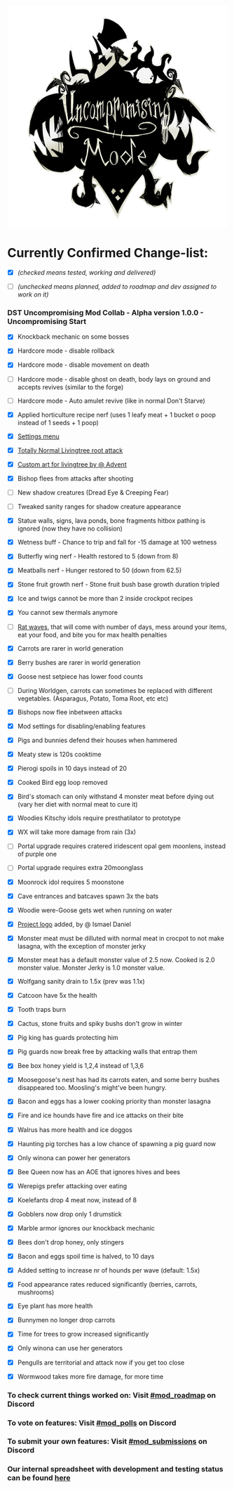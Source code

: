 ![Uncompromising Logo](images/logo.png)

# Currently Confirmed Change-list:

* [x] *(checked means tested, working and delivered)*

* [ ] *(unchecked means planned, added to roadmap and dev assigned to work on it)*

### DST Uncompromising Mod Collab - Alpha version 1.0.0 - Uncompromising Start

* [x]  Knockback mechanic on some bosses

* [x]  Hardcore mode - disable rollback

* [x]  Hardcore mode - disable movement on death

* [ ]  Hardcore mode - disable ghost on death, body lays on ground and accepts revives (similar to the forge)

* [ ]  Hardcore mode - Auto amulet revive (like in normal Don't Starve)

* [x]  Applied horticulture recipe nerf (uses 1 leafy meat + 1 bucket o poop instead of 1 seeds + 1 poop)

* [X]  [Settings menu](https://i.imgur.com/N3rLMpH.png)

* [x]  [Totally Normal Livingtree root attack](https://imgur.com/8gC0cdv.gif)

* [x]  [Custom art for livingtree by @ Advent](https://cdn.discordapp.com/attachments/626788873942335517/628233540169105408/up.gif)

* [x]  Bishop flees from attacks after shooting

* [ ]  New shadow creatures (Dread Eye & Creeping Fear)

* [ ]  Tweaked sanity ranges for shadow creature appearance

* [x]  Statue walls, signs, lava ponds, bone fragments hitbox pathing is ignored (now they have no collision)

* [x]  Wetness buff - Chance to trip and fall for -15 damage at 100 wetness

* [x]  Butterfly wing nerf - Health restored to 5 (down from 8)

* [x]  Meatballs nerf - Hunger restored to 50 (down from 62.5)

* [x]  Stone fruit growth nerf - Stone fruit bush base growth duration tripled
 
* [x]  Ice and twigs cannot be more than 2 inside crockpot recipes

* [x]  You cannot sew thermals anymore
 
* [ ]  [Rat waves](https://cdn.discordapp.com/attachments/623666104937480192/629152866426290197/damnrat.gif), that will come with number of days, mess around your items, eat your food, and bite you for max health penalties 
 
* [x]  Carrots are rarer in world generation

* [x]  Berry bushes are rarer in world generation

* [x]  Goose nest setpiece has lower food counts
 
* [ ]  During Worldgen, carrots can sometimes be replaced with different vegetables. (Asparagus, Potato, Toma Root, etc etc) 

* [x]  Bishops now flee inbetween attacks

* [x]  Mod settings for disabling/enabling features

* [x]  Pigs and bunnies defend their houses when hammered

* [x]  Meaty stew is 120s cooktime

* [x]  Pierogi spoils in 10 days instead of 20

* [x]  Cooked Bird egg loop removed

* [x]  Bird's stomach can only withstand 4 monster meat before dying out (vary her diet with normal meat to cure it)

* [x]  Woodies Kitschy idols require presthatilator to prototype

* [x]  WX will take more damage from rain (3x)

* [ ]  Portal upgrade requires cratered iridescent opal gem moonlens, instead of purple one

* [ ]  Portal upgrade requires extra 20moonglass

* [x]  Moonrock idol requires 5 moonstone

* [x]  Cave entrances and batcaves spawn 3x the bats
 
* [x]  Woodie were-Goose gets wet when running on water

* [x]  [Project logo](images/logo.png) added, by @ Ismael Daniel

* [x]  Monster meat must be dilluted with normal meat in crocpot to not make lasagna, with the exception of monster jerky

* [x]  Monster meat has a default monster value of 2.5 now. Cooked is 2.0 monster value. Monster Jerky is 1.0 monster value.

* [x]  Wolfgang sanity drain to 1.5x (prev was 1.1x)

* [x]  Catcoon have 5x the health

* [x]  Tooth traps burn

* [x]  Cactus, stone fruits and spiky bushs don't grow in winter

* [x]  Pig king has guards protecting him

* [x]  Pig guards now break free by attacking walls that entrap them

* [x]  Bee box honey yield is 1,2,4 instead of 1,3,6

* [x]  Moosegoose's nest has had its carrots eaten, and some berry bushes disappeared too. Moosling's might've been hungry.

* [x]  Bacon and eggs has a lower cooking priority than monster lasagna

* [x]  Fire and ice hounds have fire and ice attacks on their bite

* [x]  Walrus has more health and ice doggos

* [x]  Haunting pig torches has a low chance of spawning a pig guard now

* [x]  Only winona can power her generators

* [x]  Bee Queen now has an AOE that ignores hives and bees

* [x]  Werepigs prefer attacking over eating

* [x]  Koelefants drop 4 meat now, instead of 8

* [x]  Gobblers now drop only 1 drumstick

* [x]  Marble armor ignores our knockback mechanic

* [x]  Bees don't drop honey, only stingers

* [x]  Bacon and eggs spoil time is halved, to 10 days

* [x]  Added setting to increase nr of hounds per wave (default: 1.5x)

* [x]  Food appearance rates reduced significantly (berries, carrots, mushrooms)

* [x]  Eye plant has more health

* [x]  Bunnymen no longer drop carrots

* [x]  Time for trees to grow increased significantly

* [x]  Only winona can use her generators

* [x]  Pengulls are territorial and attack now if you get too close

* [x]  Wormwood takes more fire damage, for more time

### To check current things worked on: Visit [#mod_roadmap](https://discordapp.com/channels/623649948130344960/624590758959382539) on Discord

### To vote on features: Visit [#mod_polls](https://discordapp.com/channels/623649948130344960/623661746216763393) on Discord

### To submit your own features: Visit [#mod_submissions](https://discordapp.com/channels/623649948130344960/623661395539656704) on Discord

### Our internal spreadsheet with development and testing status can be found [here](https://docs.google.com/spreadsheets/d/1UEPA2O0gz0agyrjvCe9k1K-_gipPyTz3B2mHsEYCUhM/edit?usp=sharing)